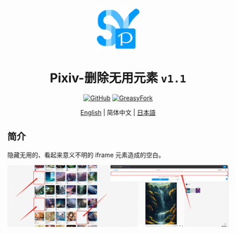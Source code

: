 <div align="center">
    <img src="https://github.com/SynRGB/Pixiv-DeleteNoNeed/raw/main/%23README/icon/256.png" width="20%"/>
    <h1>Pixiv-删除无用元素 <code>v1.1</code></h1>
	<p>
        <a href='https://github.com/SynRGB/Pixiv-DeleteNoNeed'><img src="https://img.shields.io/badge/-GitHub-3A3A3A?style=flat&amp;logo=GitHub&amp;logoColor=white" referrerpolicy="no-referrer" alt="GitHub"></a>
	    <a href='https://greasyfork.org/zh-CN/scripts/453775-pixiv-deletenoneed'><img src="https://img.shields.io/badge/-GreasyFork-670000?style=flat&amp;logo=tampermonkey&amp;logoColor=white" referrerpolicy="no-referrer" alt="GreasyFork"></a>
    </p>
	<p><a href='https://github.com/SynRGB/Pixiv-DeleteNoNeed/blob/main/README.md'>English</a> | 简体中文 | <a href="https://github.com/SynRGB/Pixiv-DeleteNoNeed/blob/main/%23README/README-ja.md">日本語</a></p>
</div>

## 简介

隐藏无用的、看起来意义不明的 iframe 元素造成的空白。

<img src="https://github.com/SynRGB/Pixiv-DeleteNoNeed/raw/main/%23README/example.png"/>